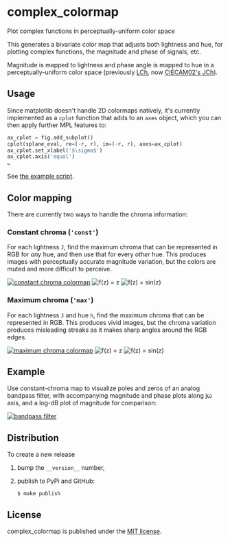 # complex_colormap
Plot complex functions in perceptually-uniform color space

This generates a bivariate color map that adjusts both lightness and hue, for
plotting complex functions, the magnitude and phase of signals, etc.

Magnitude is mapped to lightness and phase angle is mapped to hue in a
perceptually-uniform color space (previously
[LCh](https://en.wikipedia.org/wiki/CIELAB_color_space#Cylindrical_model),
now 
[CIECAM02's JCh](https://en.wikipedia.org/wiki/CIECAM02#Appearance_correlates)).

## Usage

Since matplotlib doesn't handle 2D colormaps natively, it's currently implemented 
as a `cplot` function that adds to an `axes` object, which you can then apply 
further MPL features to:

```py
ax_cplot = fig.add_subplot()
cplot(splane_eval, re=(-r, r), im=(-r, r), axes=ax_cplot)
ax_cplot.set_xlabel('$\sigma$')
ax_cplot.axis('equal')
…
```

See [the example script](/examples/analog_filter.py).

## Color mapping

There are currently two ways to handle the chroma information:

### Constant chroma (`'const'`)

For each lightness `J`, find the maximum chroma that can be represented in RGB
for *any* hue, and then use that for every *other* hue. This produces images with
perceptually accurate magnitude variation, but the colors are muted and more 
difficult to perceive.

[![constant chroma colormap](https://live.staticflickr.com/4646/39058425412_67d203f0b8.jpg)](https://flic.kr/p/22vsD6N)
![f(z) = z](https://c1.staticflickr.com/5/4682/39058425052_ff82772542_o.png)
![f(z) = sin(z)](https://c1.staticflickr.com/5/4575/39058424492_3210b35fe6_o.png)

### Maximum chroma (`'max'`)
For each lightness `J` and hue `h`, find the maximum chroma that can be
represented in RGB.  This produces vivid images, but the chroma variation
produces misleading streaks as it makes sharp angles around the RGB edges.

[![maximum chroma colormap](https://live.staticflickr.com/4599/39058425252_0ea7a3f62a.jpg)](https://flic.kr/p/22vsD43)
![f(z) = z](https://c1.staticflickr.com/5/4689/39058424882_bc4d9148a9_o.png)
![f(z) = sin(z)](https://c1.staticflickr.com/5/4565/39058424742_8d33ea9f38_o.png)

## Example
Use constant-chroma map to visualize poles and zeros of an analog bandpass filter,
with accompanying magnitude and phase plots along jω axis, and a log-dB plot of
magnitude for comparison:

[![bandpass filter](https://c1.staticflickr.com/5/4743/39109387514_b78745ecf2_z.jpg)](https://flic.kr/p/22zXQmJ)

## Distribution

To create a new release

1. bump the `__version__` number,

2. publish to PyPi and GitHub:
    ```
    $ make publish
    ```

## License

complex_colormap is published under the [MIT license](https://en.wikipedia.org/wiki/MIT_License).
